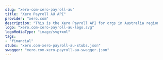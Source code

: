 ```yaml
---
slug: "xero-com-xero-payroll-au"
title: "Xero Payroll AU API"
provider: "xero.com"
description: "This is the Xero Payroll API for orgs in Australia region."
logo: "xero.com-xero-payroll-au-logo.svg"
logoMediaType: "image/svg+xml"
tags:
- "financial"
stubs: "xero.com-xero-payroll-au-stubs.json"
swagger: "xero.com-xero-payroll-au-swagger.json"
---
```

